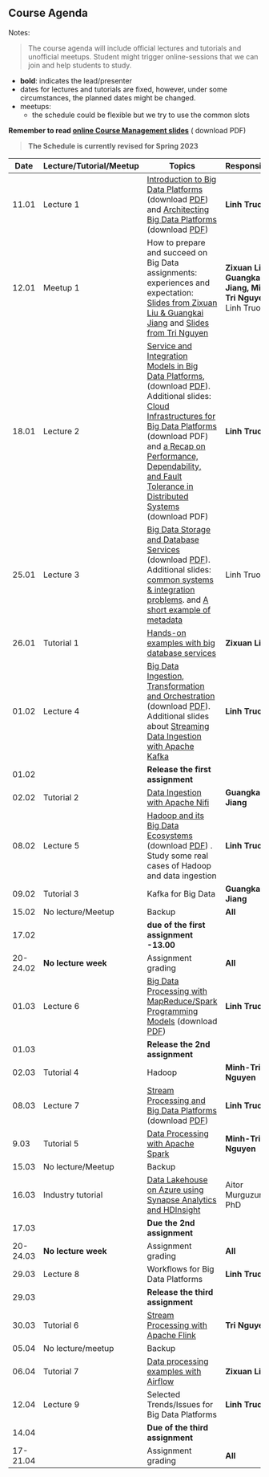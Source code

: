 ## Course Agenda

Notes:
> The course agenda will include official lectures and tutorials and unofficial meetups. Student might trigger online-sessions that we can join and help students to study.
- **bold**: indicates the lead/presenter
- dates for lectures and tutorials are fixed, however, under some circumstances,  the planned dates might be changed.
- meetups:
  - the schedule could be flexible but we try to use the common slots

**Remember to read [online Course Management slides](https://bit.ly/cse4640management)** ( download PDF)


>**The Schedule is currently revised for Spring 2023**

Date    | Lecture/Tutorial/Meetup  | Topics | Responsibles
--------|--------------|-------|---------
11.01   |Lecture 1  | [Introduction to Big Data Platforms](https://bit.ly/bdp23-L1-1) (download [PDF](lecturenotes/pdfs/module1-lecture1-1-intro-v0.4.0.pdf)) and [Architecting Big Data Platforms](https://bit.ly/bdp23-L1-2) (download [PDF](lecturenotes/pdfs/module1-lecture1-2-architectingbigplatforms-v0.4.pdf)) | **Linh Truong**
12.01  |Meetup 1 | How to prepare and succeed on Big Data assignments: experiences and expectation: [Slides from Zixuan Liu & Guangkai Jiang](lecturenotes/pdfs/LiuJiang_howtosucceed.pdf) and [Slides from Tri Nguyen](lecturenotes/pdfs/TriNguyen_howtosucceed.pdf)| **Zixuan Liu, Guangkai Jiang, Minh-Tri Nguyen**, Linh Truong
18.01  |Lecture 2  | [Service and Integration Models in Big Data Platforms](https://bit.ly/bdp23-L2), (download [PDF](lecturenotes/pdfs/module1-lecture2-0-integrationbdp-v0.4.pdf)). Additional slides: [Cloud Infrastructures for Big Data Platforms](https://bit.ly/3jLwb99) (download PDF) and [a Recap on Performance, Dependability, and Fault Tolerance in Distributed Systems](https://bit.ly/3id1F7B) (download PDF)| **Linh Truong**
25.01  |Lecture 3  | [Big Data Storage and Database Services](https://bit.ly/bdp23-L3) (download [PDF](lecturenotes/pdfs/module2-lecture3-bigdatastoragedatabase-v0.4.pdf)). Additional slides: [common systems & integration problems](https://bit.ly/3R0Bga4). and [A short example of metadata](https://aalto.cloud.panopto.eu/Panopto/Pages/Viewer.aspx?id=e54ba118-53c1-4097-9b12-acc2013ddb4f)| Linh Truong
26.01  |Tutorial 1 | [Hands-on examples with big database services](https://version.aalto.fi/gitlab/bigdataplatforms/cs-e4640/-/tree/master/tutorials/consistency)|  **Zixuan Liu**
01.02   |Lecture 4 | [Big Data Ingestion, Transformation and Orchestration](https://bit.ly/bdp23-L4) (download [PDF](lecturenotes/pdfs/module2-lecture4-ingestionandtransformation-v0.4.pdf)). Additional slides about [Streaming Data Ingestion with Apache Kafka](https://bit.ly/3RgKajT) | **Linh Truong**
01.02  |   | **Release the first assignment**
02.02  | Tutorial 2  | [Data Ingestion with Apache Nifi](https://version.aalto.fi/gitlab/bigdataplatforms/cs-e4640/-/tree/master/tutorials/nifi)| **Guangkai Jiang**
08.02  |Lecture 5 | [Hadoop and its Big Data Ecosystems](https://bit.ly/bdp23-L5) (download [PDF](lecturenotes/pdfs/module3-lecture5-hadoop-v0.4.pdf)) . Study some real cases of Hadoop and data ingestion| **Linh Truong**
09.02  |Tutorial 3 | Kafka for Big Data| **Guangkai Jiang**
15.02  | No lecture/Meetup | Backup| **All**
17.02  |   |  **due of the first assignment -13.00**
20-24.02  |  **No lecture week** | Assignment grading| **All**
01.03  |Lecture 6  | [Big Data Processing with MapReduce/Spark Programming Models](https://bit.ly/bdp23-L6) (download [PDF](lecturenotes/pdfs/module3-lecture6-dataprocessing-mapreducespark-v0.4.pdf))| **Linh Truong**
01.03  |   | **Release the 2nd assignment**
02.03  | Tutorial 4 |Hadoop | **Minh-Tri Nguyen**
08.03  |Lecture 7 | [Stream Processing and Big Data Platforms](https://bit.ly/bdp23-L7) (download [PDF](lecturenotes/pdfs/module3-lecture7-dataprocessing-streaming-v0.4.pdf)) | **Linh Truong**
9.03  |Tutorial 5 | [Data Processing with Apache Spark](tutorials/spark/README.md)  | **Minh-Tri Nguyen**
15.03  |No lecture/Meetup|Backup | 
16.03  |Industry tutorial|  [Data Lakehouse on Azure using Synapse Analytics and HDInsight](https://github.com/murggu/azure-data-samples/tree/main/aalto-cs-e4640) | Aitor Murguzur, PhD  
17.03  |   | **Due the 2nd assignment**  |   |
|20-24.03   | **No lecture week**  | Assignment grading  | **All**  |
29.03  |Lecture 8 | Workflows for Big Data Platforms | **Linh Truong**
29.03  |   | **Release the third assignment**
30.03  |Tutorial 6| [Stream Processing with Apache Flink](tutorials/streamingwithflink/README.md) | **Tri Nguyen**
05.04  |  No lecture/meetup | Backup  |   |   |
06.04  |Tutorial 7| [Data processing examples with Airflow](https://version.aalto.fi/gitlab/bigdataplatforms/cs-e4640/-/tree/master/tutorials/airflow/)| **Zixuan Liu**
12.04  |Lecture 9 | Selected Trends/Issues for Big Data Platforms | **Linh Truong**
14.04  | | **Due of the third assignment**
17-21.04  |   | Assignment grading| **All**
